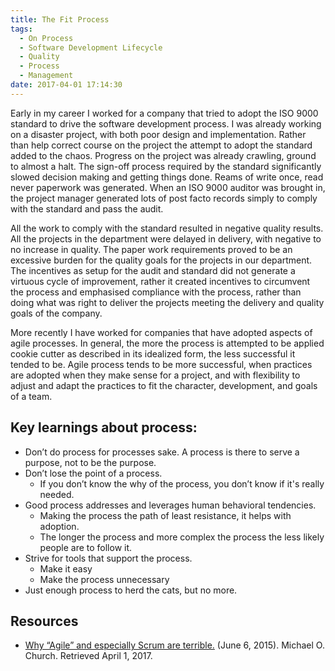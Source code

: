 ```yaml
---
title: The Fit Process
tags:
  - On Process
  - Software Development Lifecycle
  - Quality
  - Process
  - Management
date: 2017-04-01 17:14:30
---
```


Early in my career I worked for a company that tried to adopt the ISO 9000 standard to drive the software development process. I was already working on a disaster project, with both poor design and implementation. Rather than help correct course on the project the attempt to adopt the standard added to the chaos. <!-- more -->Progress on the project was already crawling, ground to almost a halt. The sign-off process required by the standard significantly slowed decision making and getting things done. Reams of write once, read never paperwork was generated. When an ISO 9000 auditor was brought in, the project manager generated lots of post facto records simply to comply with the standard and pass the audit.

All the work to comply with the standard resulted in negative quality results. All the projects in the department were delayed in delivery, with negative to no increase in quality. The paper work requirements proved to be an excessive burden for the quality goals for the projects in our department. The incentives as setup for the audit and standard did not generate a virtuous cycle of improvement, rather it created incentives to circumvent the process and emphasised compliance with the process, rather than doing what was right to deliver the projects meeting the delivery and quality goals of the company.

More recently I have worked for companies that have adopted aspects of agile processes. In general, the more the process is attempted to be applied cookie cutter as described in its idealized form, the less successful it tended to be. Agile process tends to be more successful, when practices are adopted when they make sense for a project, and with flexibility to adjust and adapt the practices to fit the character, development, and goals of a team.
   
## Key learnings about process:
* Don’t do process for processes sake. A process is there to serve a purpose, not to be the purpose.
* Don’t lose the point of a process.
  * If you don’t know the why of the process, you don’t know if it's really needed.
* Good process addresses and leverages human behavioral tendencies.
  * Making the process the path of least resistance, it helps with adoption.
  * The longer the process and more complex the process the less likely people are to follow it.
* Strive for tools that support the process.
  * Make it easy
  * Make the process unnecessary
* Just enough process to herd the cats, but no more.

## Resources
* [Why “Agile” and especially Scrum are terrible.](https://michaelochurch.wordpress.com/2015/06/06/why-agile-and-especially-scrum-are-terrible/) (June 6, 2015). Michael O. Church. Retrieved April 1, 2017.
